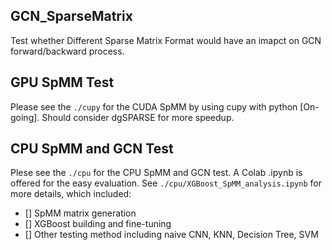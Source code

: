 ## GCN_SparseMatrix
Test whether Different Sparse Matrix Format would have an imapct on GCN forward/backward process.

## GPU SpMM Test
Please see the `./cupy` for the CUDA SpMM by using cupy with python [On-going]. 
Should consider dgSPARSE for more speedup. 

## CPU SpMM and GCN Test
Plese see the `./cpu` for the CPU SpMM and GCN test.
A Colab .ipynb is offered for the easy evaluation.
See `./cpu/XGBoost_SpMM_analysis.ipynb` for more details, which included:
 - [] SpMM matrix generation
 - [] XGBoost building and fine-tuning
 - [] Other testing method including naive CNN, KNN, Decision Tree, SVM 
